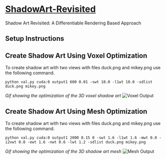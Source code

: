 # [ShadowArt-Revisited](https://kaustubh-sadekar.github.io/ShadowArt-Revisited/)
Shadow Art Revisited: A Differentiable Rendering Based Approach

## Setup Instructions



## Create Shadow Art Using Voxel Optimization

To create shadow art with two views with files duck.png and mikey.png use the following command.
```script
python val.py cuda:0 output1 600 0.01 -swt 10.0 -l1wt 10.0 -sdlist duck.png mikey.png
```

*Gif showing the optimization of the 3D voxel shadow art*
![Voxel Output](mdeia/voxel_shadow_art.gif)


## Create Shadow Art Using Mesh Optimization

To create shadow art with two views with files duck.png and mikey.png use the following command.
```script
python val.py cuda:0 output1 2000 0.15 0 -swt 1.6 -l1wt 1.6 -mwt 0.0 -i2vwt 0.0 -ewt 1.6 -nwt 0.6 -lwt 1.2 -sdlist duck.png mikey.png
```

*Gif showing the optimization of the 3D shadow art mesh*
![Mesh Output](mdeia/mesh_shadow_art.gif)

